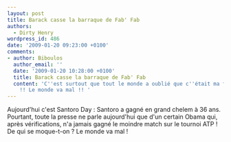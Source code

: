 ```yaml
---
layout: post
title: Barack casse la barraque de Fab' Fab
authors:
  - Dirty Henry
wordpress_id: 486
date: '2009-01-20 09:23:00 +0100'
comments:
- author: Biboulos
  author_email: ''
  date: '2009-01-20 10:28:00 +0100'
  title: Barack casse la barraque de Fab' Fab
  content: 'C''est surtout que tout le monde a oublié que c''était ma fête aujourd''hui
    !! Le monde va mal !! '
---
```

Aujourd'hui c'est Santoro Day : Santoro a gagné en grand chelem à 36 ans. Pourtant, toute la presse ne parle aujourd'hui que d'un certain Obama qui, après vérifications, n'a jamais gagné le moindre match sur le tournoi ATP ! De qui se moque-t-on ? Le monde va mal !
